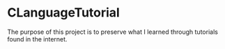 # CLanguageTutorial
The purpose of this project is to preserve what I learned through tutorials found in the internet.
